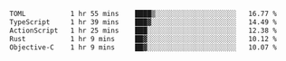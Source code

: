 <!--START_SECTION:waka-->

```txt
TOML           1 hr 55 mins    ████▒░░░░░░░░░░░░░░░░░░░░   16.77 %
TypeScript     1 hr 39 mins    ███▓░░░░░░░░░░░░░░░░░░░░░   14.49 %
ActionScript   1 hr 25 mins    ███░░░░░░░░░░░░░░░░░░░░░░   12.38 %
Rust           1 hr 9 mins     ██▓░░░░░░░░░░░░░░░░░░░░░░   10.12 %
Objective-C    1 hr 9 mins     ██▓░░░░░░░░░░░░░░░░░░░░░░   10.07 %
```

<!--END_SECTION:waka-->
